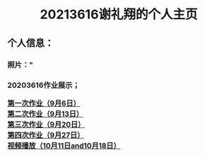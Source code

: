 <html lang="en">
<head>
    <meta charset="UTF-8">
    <title>20213616个人主页</title>
    <style>
        body{
            background: url(p1.jpg)no-repeat center center;
            background-size: cover;
            background-attachment: fixed;
        }
        .title{
            text-align: center;
        }
        .a{
           font-size: 16px;
            color: #0080ff;
            text-decoration: none;
            font-weight: bold;
        }
    </style>
</head>
<body>
<div class="title">
    <h1>20213616谢礼翔的个人主页</h1>
</div>
<h2>个人信息：</h2>
<H3>照片："</H3>

<h3>20203616作业展示；</h3>
<div class="a">
     <a href="XieLX/homeWork/20213616-20230906.text">第一次作业（9月6日）</a>
     </br>
     <a href="XieLX/homeWork20213616-20230913.html">第二次作业（9月13日）</a>
     </br>
     <a href="XieLX/homeWork20213616-20230920.html">第三次作业（9月20日）</a>
     </br>
     <a href="XieLX/homeWork20213616-20230927.html">第四次作业（9月27日）</a>
     </br>
     <a href="XieLX/homeWork视频播放.html">视频播放（10月11日and10月18日）</a>
</div>
</body>
</html>
